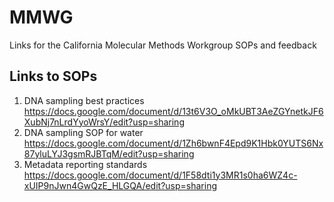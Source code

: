 # MMWG
Links for the California Molecular Methods Workgroup SOPs and feedback

## Links to SOPs 
1. DNA sampling best practices <https://docs.google.com/document/d/13t6V3O_oMkUBT3AeZGYnetkJF6XubNj7nLrdYyoWrsY/edit?usp=sharing>
2. DNA sampling SOP for water <https://docs.google.com/document/d/1Zh6bwnF4Epd9K1Hbk0YUTS6Nx87yluLYJ3gsmRJBTqM/edit?usp=sharing>
3. Metadata reporting standards <https://docs.google.com/document/d/1F58dti1y3MR1s0ha6WZ4c-xUIP9nJwn4GwQzE_HLGQA/edit?usp=sharing>
